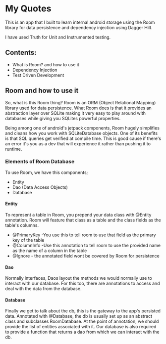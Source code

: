 # My Quotes

This is an app that I built to learn internal android storage using the Room library for data persistence and dependency injection using Dagger Hilt.

I have used Truth for Unit and Instrumented testing.

## Contents:
- What is Room? and how to use it
- Dependency Injection
- Test Driven Development

## Room and how to use it
So, what is this Room thing? Room is an ORM (Object Relational Mapping) library used for data persistence. What Room does is that it provides an abstraction layer over SQLite making it very easy to play around with databases while giving you SQLites powerful properties.

Being among one of android's jetpack components, Room hugely simplifies and cleans how you work with SQLiteDatabase objects. One of its benefits is that SQL queries get verified at compile time. This is good cause if there's an error it's you as a dev that will experience it rather than pushing it to runtime.

### Elements of Room Database
To use Room, we have this components;
- Entity
- Dao (Data Access Objects)
- Database

#### Entity
To represent a table in Room, you prepend your data class with @Entity annotation. Room will feature that class as a table and the class fields as the table's columns.
 - @PrimaryKey -You use this to tell room to use that field as the primary key of the table
 - @ColumnInfo -Use this annotation to tell room to use the provided name as the name of a column in the table
 - @Ignore - the annotated field wont be covered by Room for persistence

#### Dao
Normally interfaces, Daos layout the methods we would normally use to interact with our database. For this too, there are annotations to access and deal with the data from the database.

#### Database
Finally we get to talk about the db, this is the gateway to the app's persisted data. Annotated with @Database, the db is usually set up as an abstract class and subclasses RoomDatabase. At the point of annotation, we should provide the list of entities associated with it.
Our database is also required to provide a function that returns a dao from which we can interact with the db.




